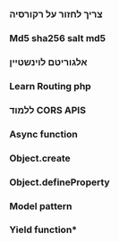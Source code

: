 #
##
### צריך לחזור על רקורסיה 
### Md5 sha256 salt md5
### אלגוריטם לוינשטיין
### Learn Routing php
### ללמוד CORS APIS
### Async function
### Object.create
### Object.defineProperty
### Model pattern
### Yield function*
### 
 
